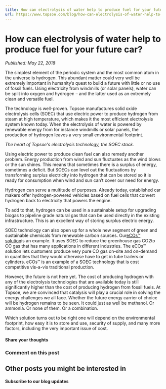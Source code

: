 ```yaml
---
title: How can electrolysis of water help to produce fuel for your future car?
url: https://www.topsoe.com/blog/how-can-electrolysis-of-water-help-to-produce-fuel-for-your-future-car#main-content
---
```


# How can electrolysis of water help to produce fuel for your future car?

*Published: May 22, 2018*

The simplest element of the periodic system and the most common atom in the universe is hydrogen. This abundant matter could very well be extremely important in humanity’s quest to build a future with little or no use of fossil fuels. Using electricity from windmills (or solar panels), water can be split into oxygen and hydrogen – and the latter used as an extremely clean and versatile fuel.

The technology is well-proven. Topsoe manufactures solid oxide electrolysis cells (SOEC) that use electric power to produce hydrogen from steam at high temperature, which makes it the most efficient electrolysis system known today. When the electrolysis of water is powered by renewable energy from for instance windmills or solar panels, the production of hydrogen leaves a very small environmental footprint.

*The heart of Topsoe's electrolysis technology, the SOEC stack.*

Using electric power to produce clean fuel can also remedy another problem. Energy production from wind and sun fluctuates as the wind blows or the sun shines. This means that sometimes there is a surplus of energy, sometimes a deficit. But SOECs can level out the fluctuations by transforming surplus electricity into hydrogen that can be stored so it is ready for consumption when wind and sun can’t cover our need for energy.

Hydrogen can serve a multitude of purposes. Already today, established car makers offer hydrogen-powered vehicles based on fuel cells that convert hydrogen back to electricity that powers the engine.

To add to that, hydrogen can be used in a sustainable setup for upgrading biogas to pipeline grade natural gas that can be used directly in the existing infrastructure. This is an excellent way of storing surplus electric energy.

SOEC technology can also open up for a whole new segment of green and sustainable chemicals from renewable carbon sources. Our[eCOs™ solution](https://www.topsoe.com/products/co-co2)is an example. It uses SOEC to reduce the greenhouse gas CO2to CO gas that has many applications in different industries. The eCOs™ solution lets customers produce very pure CO gas on-site and on-demand in quantities that they would otherwise have to get in tube trailers or cylinders. eCOs™ is an example of a SOEC technology that is cost competitive vis-a-vis traditional production.

However, the future is not here yet. The cost of producing hydrogen with any of the electrolysis technologies that are available today is still significantly higher than the cost of producing hydrogen from fossil fuels. At Topsoe, we are convinced that catalysis will play a crucial role in solving the energy challenges we all face. Whether the future energy carrier of choice will be hydrogen remains to be seen. It could just as well be methanol. Or ammonia. Or none of them. Or a combination.

Which solution turns out to be right one will depend on the environmental footprint, how easy it is to store and use, security of supply, and many more factors, including the very important issue of cost.

#### Share your thoughts

### Comment on this post

## Other posts you might be interested in

#### Subscribe to our blog updates